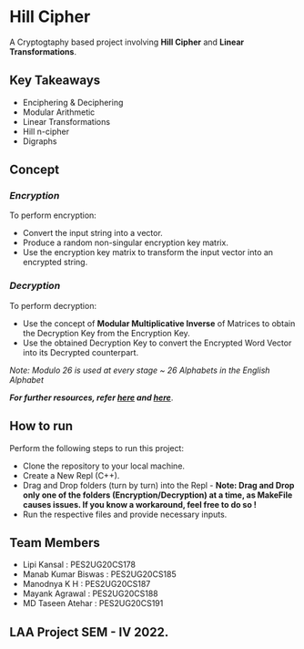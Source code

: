# Hill Cipher
A Cryptogtaphy based project involving **Hill Cipher** and **Linear Transformations**.

## Key Takeaways
- Enciphering & Deciphering
- Modular Arithmetic
- Linear Transformations
- Hill n-cipher
- Digraphs

## Concept
### *Encryption*
To perform encryption:
- Convert the input string into a vector.
- Produce a random non-singular encryption key matrix.
- Use the encryption key matrix to transform the input vector into an encrypted string.

### *Decryption*
To perform decryption:
- Use the concept of **Modular Multiplicative Inverse** of Matrices to obtain the Decryption Key from the Encryption Key.
- Use the obtained Decryption Key to convert the Encrypted Word Vector into its Decrypted counterpart.

*Note: Modulo 26 is used at every stage ~ 26 Alphabets in the English Alphabet*

***For further resources, refer [here](https://sites.math.washington.edu/~marshall/math_136/projects/crypto.pdf) and [here](https://sites.math.washington.edu/~king/coursedir/m308a01/Projects/Cryptography.htm)***.

## How to run
Perform the following steps to run this project:
- Clone the repository to your local machine.
- Create a New Repl (C++).
- Drag and Drop folders (turn by turn) into the Repl - **Note: Drag and Drop only one of the folders (Encryption/Decryption) at a time, as MakeFile causes issues. If you know a workaround, feel free to do so !**
- Run the respective files and provide necessary inputs.

## Team Members
- Lipi Kansal : PES2UG20CS178
- Manab Kumar Biswas : PES2UG20CS185
- Manodnya K H : PES2UG20CS187
- Mayank Agrawal : PES2UG20CS188
- MD Taseen Atehar : PES2UG20CS191

## LAA Project SEM - IV 2022.
